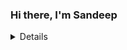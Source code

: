 ### Hi there, I'm Sandeep

[//]: <> (github stats.)
<details>
    [![Sandeep's GitHub stats](https://github-readme-stats-sandeepdotcode.vercel.app/api?username=sandeepdotcode&theme=dracula)]
</details>